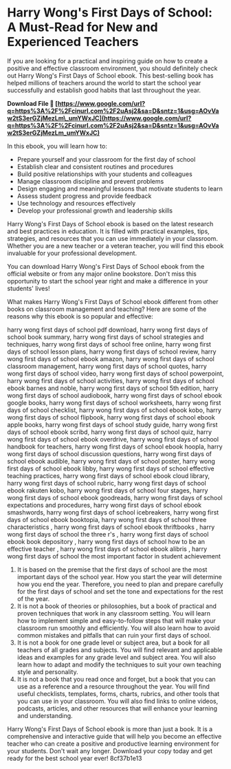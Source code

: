 
 
# Harry Wong's First Days of School: A Must-Read for New and Experienced Teachers
 
If you are looking for a practical and inspiring guide on how to create a positive and effective classroom environment, you should definitely check out Harry Wong's First Days of School ebook. This best-selling book has helped millions of teachers around the world to start the school year successfully and establish good habits that last throughout the year.
 
**Download File 🔗 [https://www.google.com/url?q=https%3A%2F%2Fcinurl.com%2F2uAsj2&sa=D&sntz=1&usg=AOvVaw2tS3erGZjMezLm\_umYWxJC](https://www.google.com/url?q=https%3A%2F%2Fcinurl.com%2F2uAsj2&sa=D&sntz=1&usg=AOvVaw2tS3erGZjMezLm_umYWxJC)**


 
In this ebook, you will learn how to:
 
- Prepare yourself and your classroom for the first day of school
- Establish clear and consistent routines and procedures
- Build positive relationships with your students and colleagues
- Manage classroom discipline and prevent problems
- Design engaging and meaningful lessons that motivate students to learn
- Assess student progress and provide feedback
- Use technology and resources effectively
- Develop your professional growth and leadership skills

Harry Wong's First Days of School ebook is based on the latest research and best practices in education. It is filled with practical examples, tips, strategies, and resources that you can use immediately in your classroom. Whether you are a new teacher or a veteran teacher, you will find this ebook invaluable for your professional development.
 
You can download Harry Wong's First Days of School ebook from the official website or from any major online bookstore. Don't miss this opportunity to start the school year right and make a difference in your students' lives!
  
What makes Harry Wong's First Days of School ebook different from other books on classroom management and teaching? Here are some of the reasons why this ebook is so popular and effective:
 
harry wong first days of school pdf download,  harry wong first days of school book summary,  harry wong first days of school strategies and techniques,  harry wong first days of school free online,  harry wong first days of school lesson plans,  harry wong first days of school review,  harry wong first days of school ebook amazon,  harry wong first days of school classroom management,  harry wong first days of school quotes,  harry wong first days of school video,  harry wong first days of school powerpoint,  harry wong first days of school activities,  harry wong first days of school ebook barnes and noble,  harry wong first days of school 5th edition,  harry wong first days of school audiobook,  harry wong first days of school ebook google books,  harry wong first days of school worksheets,  harry wong first days of school checklist,  harry wong first days of school ebook kobo,  harry wong first days of school flipbook,  harry wong first days of school ebook apple books,  harry wong first days of school study guide,  harry wong first days of school ebook scribd,  harry wong first days of school quiz,  harry wong first days of school ebook overdrive,  harry wong first days of school handbook for teachers,  harry wong first days of school ebook hoopla,  harry wong first days of school discussion questions,  harry wong first days of school ebook audible,  harry wong first days of school poster,  harry wong first days of school ebook libby,  harry wong first days of school effective teaching practices,  harry wong first days of school ebook cloud library,  harry wong first days of school rubric,  harry wong first days of school ebook rakuten kobo,  harry wong first days of school four stages,  harry wong first days of school ebook goodreads,  harry wong first days of school expectations and procedures,  harry wong first days of school ebook smashwords,  harry wong first days of school icebreakers,  harry wong first days of school ebook booktopia,  harry wong first days of school three characteristics ,  harry wong first days of school ebook thriftbooks ,  harry wong first days of school the three r's ,  harry wong first days of school ebook book depository ,  harry wong first days of school how to be an effective teacher ,  harry wong first days of school ebook alibris ,  harry wong first days of school the most important factor in student achievement

1. It is based on the premise that the first days of school are the most important days of the school year. How you start the year will determine how you end the year. Therefore, you need to plan and prepare carefully for the first days of school and set the tone and expectations for the rest of the year.
2. It is not a book of theories or philosophies, but a book of practical and proven techniques that work in any classroom setting. You will learn how to implement simple and easy-to-follow steps that will make your classroom run smoothly and efficiently. You will also learn how to avoid common mistakes and pitfalls that can ruin your first days of school.
3. It is not a book for one grade level or subject area, but a book for all teachers of all grades and subjects. You will find relevant and applicable ideas and examples for any grade level and subject area. You will also learn how to adapt and modify the techniques to suit your own teaching style and personality.
4. It is not a book that you read once and forget, but a book that you can use as a reference and a resource throughout the year. You will find useful checklists, templates, forms, charts, rubrics, and other tools that you can use in your classroom. You will also find links to online videos, podcasts, articles, and other resources that will enhance your learning and understanding.

Harry Wong's First Days of School ebook is more than just a book. It is a comprehensive and interactive guide that will help you become an effective teacher who can create a positive and productive learning environment for your students. Don't wait any longer. Download your copy today and get ready for the best school year ever!
 8cf37b1e13
 
